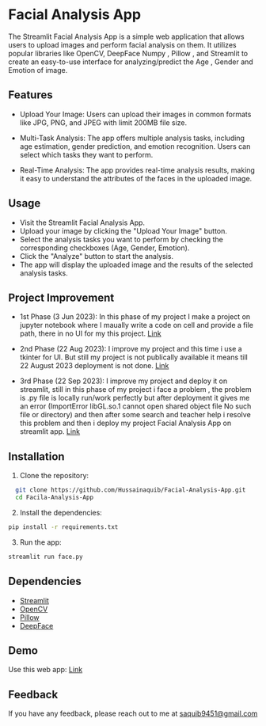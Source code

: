 
# Facial Analysis App

The Streamlit Facial Analysis App is a simple web application that allows users to upload images and perform facial analysis on them. It utilizes popular libraries like OpenCV, DeepFace Numpy , Pillow , and Streamlit to create an easy-to-use interface for analyzing/predict the Age , Gender and Emotion of image.


## Features
- Upload Your Image: Users can upload their images in common formats like JPG, PNG, and JPEG with limit 200MB file size.

- Multi-Task Analysis: The app offers multiple analysis tasks, including age estimation, gender prediction, and emotion recognition. Users can select which tasks they want to perform.

- Real-Time Analysis: The app provides real-time analysis results, making it easy to understand the attributes of the faces in the uploaded image.
## Usage
- Visit the Streamlit Facial Analysis App.
- Upload your image by clicking the "Upload Your Image" button.
- Select the analysis tasks you want to perform by checking the corresponding checkboxes (Age, Gender, Emotion).
- Click the "Analyze" button to start the analysis.
- The app will display the uploaded image and the results of the selected analysis tasks.


## Project Improvement

- 1st Phase (3 Jun 2023):
In this phase of my project I make a project on jupyter notebook where I maually write a code on cell and provide a file path, there in no UI for my this project.
[Link](https://github.com/Hussainaquib/DeepFace-Analysis-using-Python/blob/main/DeepFace%20Analysis%20without%20UI.ipynb)

- 2nd Phase (22 Aug 2023):
I improve my project and this time i use a tkinter for UI. But still my project is not publically available it means till 22 August 2023 deployment is not done.
[Link](https://github.com/Hussainaquib/DeepFace-Analysis-using-Python/blob/main/DeepFace%20Analysis%20with%20UI.ipynb)

- 3rd Phase (22 Sep 2023):
I improve my project and deploy it on streamlit, still in this phase of my project i face a problem , the problem is .py file is locally run/work perfectly but after deployment it gives me an error 
(ImportError libGL.so.1 cannot open shared object file No such file or directory)
and then after some search and teacher help i resolve this problem and then i deploy my project Facial Analysis App on streamlit app.
[Link](https://facial-analysis-app-knn2jhzhrnzuga2km9xzbp.streamlit.app/)
## Installation

1. Clone the repository:

```bash
  git clone https://github.com/Hussainaquib/Facial-Analysis-App.git
  cd Facila-Analysis-App
```
2. Install the dependencies:
```bash
pip install -r requirements.txt
```
3. Run the app:
```bash
streamlit run face.py
```



    
## Dependencies
- [Streamlit](https://streamlit.io/)
- [OpenCV](https://opencv.org/)
- [Pillow](https://python-pillow.org/)
- [DeepFace](https://github.com/serengil/deepface)
## Demo

Use this web app:
[Link](https://facial-analysis-app-knn2jhzhrnzuga2km9xzbp.streamlit.app/)


## Feedback
If you have any feedback, please reach out to me at saquib9451@gmail.com
